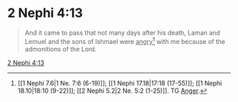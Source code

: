 # 2 Nephi 4:13

> And it came to pass that not many days after his death, Laman and Lemuel and the sons of Ishmael were <u>angry</u>[^a] with me because of the admonitions of the Lord.

[2 Nephi 4:13](https://www.churchofjesuschrist.org/study/scriptures/bofm/2-ne/4?lang=eng&id=p13#p13)


[^a]: [[1 Nephi 7.6|1 Ne. 7:6 (6-19)]]; [[1 Nephi 17.18|17:18 (17-55)]]; [[1 Nephi 18.10|18:10 (9-22)]]; [[2 Nephi 5.2|2 Ne. 5:2 (1-25)]]. TG [Anger](https://www.churchofjesuschrist.org/study/scriptures/tg/anger?lang=eng).
